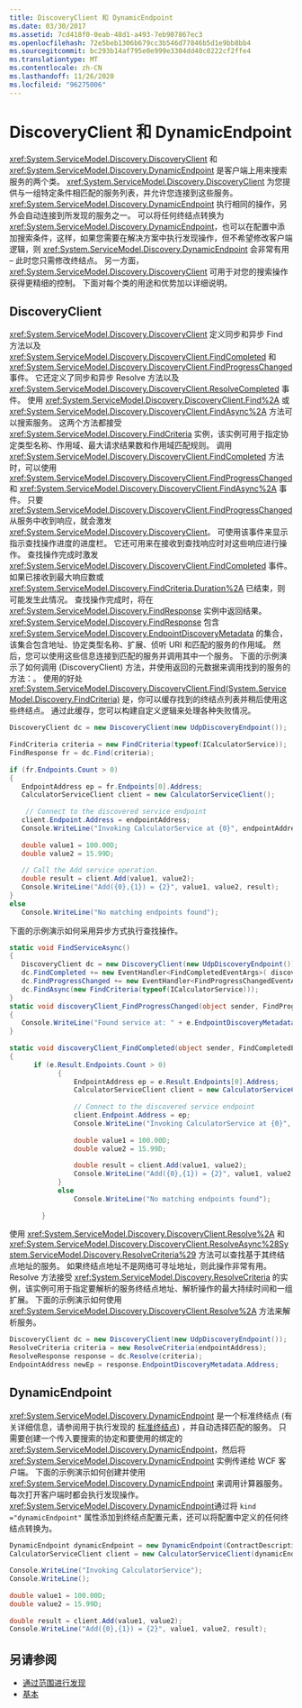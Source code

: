 ```yaml
---
title: DiscoveryClient 和 DynamicEndpoint
ms.date: 03/30/2017
ms.assetid: 7cd418f0-0eab-48d1-a493-7eb907867ec3
ms.openlocfilehash: 72e5beb1306b679cc3b546d77846b5d1e9bb8bb4
ms.sourcegitcommit: bc293b14af795e0e999e3304dd40c0222cf2ffe4
ms.translationtype: MT
ms.contentlocale: zh-CN
ms.lasthandoff: 11/26/2020
ms.locfileid: "96275006"
---
```

# <a name="discoveryclient-and-dynamicendpoint"></a>DiscoveryClient 和 DynamicEndpoint

<xref:System.ServiceModel.Discovery.DiscoveryClient> 和 <xref:System.ServiceModel.Discovery.DynamicEndpoint> 是客户端上用来搜索服务的两个类。 <xref:System.ServiceModel.Discovery.DiscoveryClient> 为您提供与一组特定条件相匹配的服务列表，并允许您连接到这些服务。 <xref:System.ServiceModel.Discovery.DynamicEndpoint> 执行相同的操作，另外会自动连接到所发现的服务之一。 可以将任何终结点转换为 <xref:System.ServiceModel.Discovery.DynamicEndpoint>，也可以在配置中添加搜索条件，这样，如果您需要在解决方案中执行发现操作，但不希望修改客户端逻辑，则 <xref:System.ServiceModel.Discovery.DynamicEndpoint> 会非常有用 – 此时您只需修改终结点。 另一方面，<xref:System.ServiceModel.Discovery.DiscoveryClient> 可用于对您的搜索操作获得更精细的控制。 下面对每个类的用途和优势加以详细说明。  
  
## <a name="discoveryclient"></a>DiscoveryClient  

 <xref:System.ServiceModel.Discovery.DiscoveryClient> 定义同步和异步 Find 方法以及 <xref:System.ServiceModel.Discovery.DiscoveryClient.FindCompleted> 和 <xref:System.ServiceModel.Discovery.DiscoveryClient.FindProgressChanged> 事件。  它还定义了同步和异步 Resolve 方法以及 <xref:System.ServiceModel.Discovery.DiscoveryClient.ResolveCompleted> 事件。 使用 <xref:System.ServiceModel.Discovery.DiscoveryClient.Find%2A> 或 <xref:System.ServiceModel.Discovery.DiscoveryClient.FindAsync%2A> 方法可以搜索服务。 这两个方法都接受 <xref:System.ServiceModel.Discovery.FindCriteria> 实例，该实例可用于指定协定类型名称、作用域、最大请求结果数和作用域匹配规则。 调用 <xref:System.ServiceModel.Discovery.DiscoveryClient.FindCompleted> 方法时，可以使用 <xref:System.ServiceModel.Discovery.DiscoveryClient.FindProgressChanged> 和 <xref:System.ServiceModel.Discovery.DiscoveryClient.FindAsync%2A> 事件。 只要 <xref:System.ServiceModel.Discovery.DiscoveryClient.FindProgressChanged> 从服务中收到响应，就会激发 <xref:System.ServiceModel.Discovery.DiscoveryClient>。 可使用该事件来显示指示查找操作进度的进度栏。 它还可用来在接收到查找响应时对这些响应进行操作。 查找操作完成时激发 <xref:System.ServiceModel.Discovery.DiscoveryClient.FindCompleted> 事件。 如果已接收到最大响应数或 <xref:System.ServiceModel.Discovery.FindCriteria.Duration%2A> 已结束，则可能发生此情况。 查找操作完成时，将在 <xref:System.ServiceModel.Discovery.FindResponse> 实例中返回结果。 <xref:System.ServiceModel.Discovery.FindResponse> 包含 <xref:System.ServiceModel.Discovery.EndpointDiscoveryMetadata> 的集合，该集合包含地址、协定类型名称、扩展、侦听 URI 和匹配的服务的作用域。 然后，您可以使用这些信息连接到匹配的服务并调用其中一个服务。 下面的示例演示了如何调用 (DiscoveryClient) 方法，并使用返回的元数据来调用找到的服务的方法：。 使用的好处 <xref:System.ServiceModel.Discovery.DiscoveryClient.Find(System.ServiceModel.Discovery.FindCriteria)> 是，你可以缓存找到的终结点列表并稍后使用这些终结点。 通过此缓存，您可以构建自定义逻辑来处理各种失败情况。  
  
```csharp
DiscoveryClient dc = new DiscoveryClient(new UdpDiscoveryEndpoint());  
  
FindCriteria criteria = new FindCriteria(typeof(ICalculatorService));  
FindResponse fr = dc.Find(criteria);  
  
if (fr.Endpoints.Count > 0)  
{  
   EndpointAddress ep = fr.Endpoints[0].Address;  
   CalculatorServiceClient client = new CalculatorServiceClient();  
  
    // Connect to the discovered service endpoint  
   client.Endpoint.Address = endpointAddress;  
   Console.WriteLine("Invoking CalculatorService at {0}", endpointAddress);  
  
   double value1 = 100.00D;  
   double value2 = 15.99D;  
  
   // Call the Add service operation.  
   double result = client.Add(value1, value2);  
   Console.WriteLine("Add({0},{1}) = {2}", value1, value2, result);  
}  
else  
   Console.WriteLine("No matching endpoints found");  
```  
  
 下面的示例演示如何采用异步方式执行查找操作。  
  
```csharp
static void FindServiceAsync()  
{  
   DiscoveryClient dc = new DiscoveryClient(new UdpDiscoveryEndpoint());
   dc.FindCompleted += new EventHandler<FindCompletedEventArgs>( discoveryClient_FindCompleted);  
   dc.FindProgressChanged += new EventHandler<FindProgressChangedEventArgs>(discoveryClient_FindProgressChanged);  
   dc.FindAsync(new FindCriteria(typeof(ICalculatorService)));
}
static void discoveryClient_FindProgressChanged(object sender, FindProgressChangedEventArgs e)  
{  
   Console.WriteLine("Found service at: " + e.EndpointDiscoveryMetadata.Address  
}
  
static void discoveryClient_FindCompleted(object sender, FindCompletedEventArgs e)  
{
      if (e.Result.Endpoints.Count > 0)  
            {  
                EndpointAddress ep = e.Result.Endpoints[0].Address;  
                CalculatorServiceClient client = new CalculatorServiceClient();  
  
                // Connect to the discovered service endpoint  
                client.Endpoint.Address = ep;  
                Console.WriteLine("Invoking CalculatorService at {0}", ep);  
  
                double value1 = 100.00D;  
                double value2 = 15.99D;  
  
                double result = client.Add(value1, value2);  
                Console.WriteLine("Add({0},{1}) = {2}", value1, value2, result);  
            }  
            else  
                Console.WriteLine("No matching endpoints found");  
  
        }  
```
  
 使用 <xref:System.ServiceModel.Discovery.DiscoveryClient.Resolve%2A> 和 <xref:System.ServiceModel.Discovery.DiscoveryClient.ResolveAsync%28System.ServiceModel.Discovery.ResolveCriteria%29> 方法可以查找基于其终结点地址的服务。 如果终结点地址不是网络可寻址地址，则此操作非常有用。 Resolve 方法接受 <xref:System.ServiceModel.Discovery.ResolveCriteria> 的实例，该实例可用于指定要解析的服务终结点地址、解析操作的最大持续时间和一组扩展。 下面的示例演示如何使用 <xref:System.ServiceModel.Discovery.DiscoveryClient.Resolve%2A> 方法来解析服务。  
  
```csharp  
DiscoveryClient dc = new DiscoveryClient(new UdpDiscoveryEndpoint());  
ResolveCriteria criteria = new ResolveCriteria(endpointAddress);  
ResolveResponse response = dc.Resolve(criteria);  
EndpointAddress newEp = response.EndpointDiscoveryMetadata.Address;  
```  
  
## <a name="dynamicendpoint"></a>DynamicEndpoint  

 <xref:System.ServiceModel.Discovery.DynamicEndpoint> 是一个标准终结点 (有关详细信息，请参阅用于执行发现的 [标准终结点](standard-endpoints.md)) ，并自动选择匹配的服务。 只需要创建一个传入要搜索的协定和要使用的绑定的 <xref:System.ServiceModel.Discovery.DynamicEndpoint>，然后将 <xref:System.ServiceModel.Discovery.DynamicEndpoint> 实例传递给 WCF 客户端。 下面的示例演示如何创建并使用 <xref:System.ServiceModel.Discovery.DynamicEndpoint> 来调用计算器服务。 每次打开客户端时都会执行发现操作。 <xref:System.ServiceModel.Discovery.DynamicEndpoint>通过将 `kind ="dynamicEndpoint"` 属性添加到终结点配置元素，还可以将配置中定义的任何终结点转换为。  
  
```csharp  
DynamicEndpoint dynamicEndpoint = new DynamicEndpoint(ContractDescription.GetContract(typeof(ICalculatorService)), new WSHttpBinding());  
CalculatorServiceClient client = new CalculatorServiceClient(dynamicEndpoint);  
  
Console.WriteLine("Invoking CalculatorService");  
Console.WriteLine();  
  
double value1 = 100.00D;  
double value2 = 15.99D;  
  
double result = client.Add(value1, value2);  
Console.WriteLine("Add({0},{1}) = {2}", value1, value2, result);  
```  
  
## <a name="see-also"></a>另请参阅

- [通过范围进行发现](../samples/discovery-with-scopes-sample.md)
- [基本](../samples/basic-sample.md)
